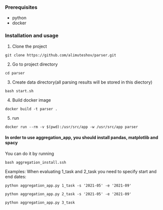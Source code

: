<!-- GETTING STARTED -->

### Prerequisites

* python
* docker

### Installation and usage

1. Clone the project
```
git clone https://github.com/alimuteshov/parser.git
```
2. Go to project directory
```
cd parser
```
3. Create data directory(all parsing results will be stored in this diectory)
```
bash start.sh
```
4. Build docker image
```
docker build -t parser .
```
5. run
```
docker run --rm -v $(pwd):/usr/src/app -w /usr/src/app parser
```

#### In order to use aggregation_app, you should install pandas, matplotlib and spacy
You can do it by running 
```
bash aggregation_install.ssh
```
Examples:
When evaluating 1_task and 2_task you need to specify start and end dates:
```
python aggregation_app.py 1_task -s '2021-05' -e '2021-09'
```
```
python aggregation_app.py 2_task -s '2021-05' -e '2021-09'
```
```
python aggregation_app.py 3_task
```
